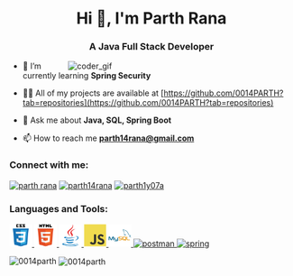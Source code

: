 <h1 align="center">Hi 👋, I'm Parth Rana</h1>
<h3 align="center">A Java Full Stack Developer</h3>

<img align="right" alt="coder_gif" width="400" src="https://i.redd.it/n8agw6z2smyb1.gif"/>

- 🌱 I’m currently learning **Spring Security**

- 👨‍💻 All of my projects are available at [https://github.com/0014PARTH?tab=repositories](https://github.com/0014PARTH?tab=repositories)

- 💬 Ask me about **Java, SQL, Spring Boot**

- 📫 How to reach me **parth14rana@gmail.com**


<h3 align="left">Connect with me:</h3>
<p align="left">
<a href="https://linkedin.com/in/parth rana" target="blank"><img align="center" src="https://raw.githubusercontent.com/rahuldkjain/github-profile-readme-generator/master/src/images/icons/Social/linked-in-alt.svg" alt="parth rana" height="30" width="40" /></a>
<a href="https://www.hackerrank.com/parth14rana" target="blank"><img align="center" src="https://raw.githubusercontent.com/rahuldkjain/github-profile-readme-generator/master/src/images/icons/Social/hackerrank.svg" alt="parth14rana" height="30" width="40" /></a>
<a href="https://auth.geeksforgeeks.org/user/parth1y07a" target="blank"><img align="center" src="https://raw.githubusercontent.com/rahuldkjain/github-profile-readme-generator/master/src/images/icons/Social/geeks-for-geeks.svg" alt="parth1y07a" height="30" width="40" /></a>
</p>

<h3 align="left">Languages and Tools:</h3>
<p align="left"> <a href="https://www.w3schools.com/css/" target="_blank" rel="noreferrer"> <img src="https://raw.githubusercontent.com/devicons/devicon/master/icons/css3/css3-original-wordmark.svg" alt="css3" width="40" height="40"/> </a> <a href="https://www.w3.org/html/" target="_blank" rel="noreferrer"> <img src="https://raw.githubusercontent.com/devicons/devicon/master/icons/html5/html5-original-wordmark.svg" alt="html5" width="40" height="40"/> </a> <a href="https://www.java.com" target="_blank" rel="noreferrer"> <img src="https://raw.githubusercontent.com/devicons/devicon/master/icons/java/java-original.svg" alt="java" width="40" height="40"/> </a> <a href="https://developer.mozilla.org/en-US/docs/Web/JavaScript" target="_blank" rel="noreferrer"> <img src="https://raw.githubusercontent.com/devicons/devicon/master/icons/javascript/javascript-original.svg" alt="javascript" width="40" height="40"/> </a> <a href="https://www.mysql.com/" target="_blank" rel="noreferrer"> <img src="https://raw.githubusercontent.com/devicons/devicon/master/icons/mysql/mysql-original-wordmark.svg" alt="mysql" width="40" height="40"/> </a> <a href="https://postman.com" target="_blank" rel="noreferrer"> <img src="https://www.vectorlogo.zone/logos/getpostman/getpostman-icon.svg" alt="postman" width="40" height="40"/> </a> <a href="https://spring.io/" target="_blank" rel="noreferrer"> <img src="https://www.vectorlogo.zone/logos/springio/springio-icon.svg" alt="spring" width="40" height="40"/> </a> </p>

<p><img align="left" src="https://github-readme-stats.vercel.app/api/top-langs?username=0014parth&show_icons=true&locale=en&layout=compact" alt="0014parth" /></p>

<p>&nbsp;<img align="center" src="https://github-readme-stats.vercel.app/api?username=0014parth&show_icons=true&locale=en" alt="0014parth" /></p>
